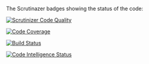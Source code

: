 The Scrutinazer badges showing the status of the code:

[![Scrutinizer Code Quality](https://scrutinizer-ci.com/g/olbr22/mvc_report/badges/quality-score.png?b=main)](https://scrutinizer-ci.com/g/olbr22/mvc_report/?branch=main)

[![Code Coverage](https://scrutinizer-ci.com/g/olbr22/mvc_report/badges/coverage.png?b=main)](https://scrutinizer-ci.com/g/olbr22/mvc_report/?branch=main)


[![Build Status](https://scrutinizer-ci.com/g/olbr22/mvc_report/badges/build.png?b=main)](https://scrutinizer-ci.com/g/olbr22/mvc_report/build-status/main)

[![Code Intelligence Status](https://scrutinizer-ci.com/g/olbr22/mvc_report/badges/code-intelligence.svg?b=main)](https://scrutinizer-ci.com/code-intelligence)
